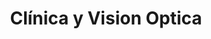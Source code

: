 ---
title: "Clínica y Vision Optica"
url: /antigua-guatemala/clinica-y-vision-optica/
shop: Optiker
---